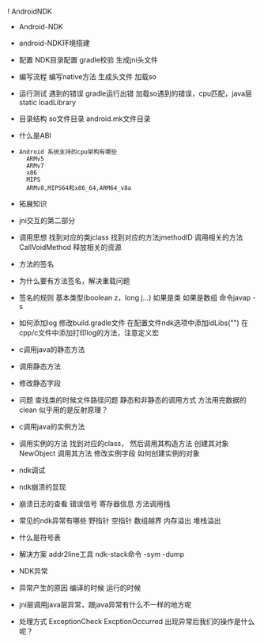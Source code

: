 ! AndroidNDK

* Android-NDK
* android-NDK环境搭建
* 配置
     NDK目录配置
     gradle校验
     生成jni头文件
				
* 编写流程
     编写native方法
     生成头文件
     加载so
				
* 运行测试
     遇到的错误
     gradle运行出错
     加载so遇到的错误，cpu匹配，java层static loadLibrary

* 目录结构
     so文件目录
     android.mk文件目录

* 什么是ABI
*     Android 系统支持的cpu架构有哪些
        ARMv5
        ARMv7
        x86
        MIPS
        ARMv8,MIPS64和x86_64,ARM64_v8a
* 拓展知识

* jni交互的第二部分
* 调用思想
 	找到对应的类jclass
 	找到对应的方法jmethodID
 	调用相关的方法CallVoidMethod
 	释放相关的资源
* 方法的签名
* 	为什么要有方法签名，解决重载问题
* 	签名的规则
 	基本类型(boolean z，long j...)
 	如果是类
 	如果是数组
 	命令javap -s
* 如何添加log
 	修改build.gradle文件
 	在配置文件ndk选项中添加idLibs("")
 	在cpp/c文件中添加打印log的方法，注意定义宏
* c调用java的静态方法
* 	调用静态方法
* 	修改静态字段
* 	问题
        查找类的时候文件路径问题
 	静态和非静态的调用方式
 	方法用完数据的clean
 	似乎用的是反射原理？
* c调用java的实例方法
* 	调用实例的方法
 	   找到对应的class，
 	   然后调用其构造方法
 	   创建其对象NewObject
 	   调用其方法
           修改实例字段
           如何创建实例的对象
      
* ndk调试
* 	ndk崩溃的显现
* 	崩溃日志的查看
 		错误信号
 		寄存器信息
 		方法调用栈
* 	常见的ndk异常有哪些
 		野指针
 		空指针
 		数组越界
 		内存溢出
 		堆栈溢出
* 	什么是符号表
* 	解决方案
 		addr2line工具
		ndk-stack命令
 			-sym
 			-dump
* NDK异常
* 	异常产生的原因
 		编译的时候
 		运行的时候
* 	jni层调用java层异常，跟java异常有什么不一样的地方呢
* 	处理方式
			ExceptionCheck
			ExcptionOccurred
			出现异常后我们的操作是什么呢？
